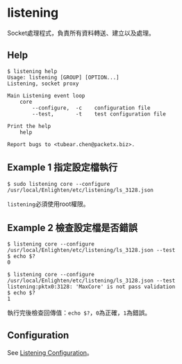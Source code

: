 listening
==============

Socket處理程式，負責所有資料轉送、建立以及處理。

Help
-----------

```
$ listening help
Usage: listening [GROUP] [OPTION...]
Listening, socket proxy

Main Listening event loop
    core
        --configure,  -c    configuration file
        --test,       -t    test configuration file

Print the help
    help

Report bugs to <tubear.chen@packetx.biz>.
```

Example 1 指定設定檔執行
-------------

```
$ sudo listening core --configure /usr/local/Enlighten/etc/listening/ls_3128.json
```

`listening`必須使用root權限。

Example 2 檢查設定檔是否錯誤
-------------

```
$ listening core --configure /usr/local/Enlighten/etc/listening/ls_3128.json --test
$ echo $?
0

$ listening core --configure /usr/local/Enlighten/etc/listening/ls_3128.json --test
listening:pktx0:3128: 'MaxCore' is not pass validation
$ echo $?
1
```

執行完後檢查回傳值：`echo $?`，`0`為正確，`1`為錯誤。

Configuration
-------------

See [Listening Configuration](../UI/08.Listening-Configuration.md)。
